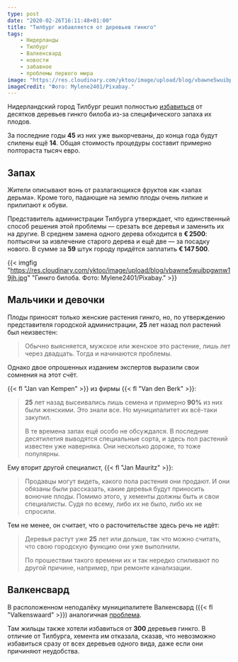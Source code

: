 ```yaml
---
type: post
date: "2020-02-26T16:11:48+01:00"
title: "Тилбург избавляется от деревьев гинкго"
tags:
    - Нидерланды
    - Тилбург
    - Валкенсвард
    - новости
    - забавное
    - проблемы первого мира
image: "https://res.cloudinary.com/yktoo/image/upload/blog/vbawne5wuibpgwnw19jh.jpg"
imageCredit: "Фото: Mylene2401/Pixabay."
---
```


Нидерландский город Тилбург решил полностью [избавиться](https://www.omroepbrabant.nl/nieuws/3162211/Ginkgo-s-stinken-naar-stront-vervanging-kost-Tilburg-anderhalve-ton) от десятков деревьев гинкго билоба из-за специфического запаха их плодов.

За последние годы **45** из них уже выкорчеваны, до конца года будут спилены ещё **14**. Общая стоимость процедуры составит примерно полтораста тысяч евро.

<!--more-->

## Запах

Жители описывают вонь от разлагающихся фруктов как «запах дерьма». Кроме того, падающие на землю плоды очень липкие и прилипают к обуви.

Представитель администрации Тилбурга утверждает, что единственный способ решения этой проблемы — срезать все деревья и заменить их на другие. В среднем замена одного дерева обходится в **€ 2500**: полтысячи за извлечение старого дерева и ещё две — за посадку нового. В сумме за **59** штук городу придётся заплатить **€ 147 500**.

{{< imgfig "https://res.cloudinary.com/yktoo/image/upload/blog/vbawne5wuibpgwnw19jh.jpg" "Гинкго билоба. Фото: Mylene2401/Pixabay." >}}

## Мальчики и девочки

Плоды приносят только женские растения гинкго, но, по утверждению представителя городской администрации, **25** лет назад пол растений был неизвестен:

> Обычно выясняется, мужское или женское это растение, лишь лет через двадцать. Тогда и начинаются проблемы.

Однако двое опрошенных изданием экспертов выразили свои сомнения на этот счёт.

{{< fl "Jan van Kempen" >}} из фирмы {{< fl "Van den Berk" >}}:

> **25** лет назад высеивались лишь семена и примерно **90%** из них были женскими. Это знали все. Но муниципалитет их всё-таки закупил.
>
> В те времена запах ещё особо не обсуждался. В последние десятилетия выводятся специальные сорта, и здесь пол растений известен уже наверняка. Они несколько дороже, то тоже популярны.

Ему вторит другой специалист, {{< fl "Jan Mauritz" >}}:

> Продавцы могут видеть, какого пола растения они продают. И они обязаны были рассказать, какие деревья будут приносить вонючие плоды. Помимо этого, у хементы должны быть и свои специалисты. Судя по всему, либо их не было, либо их не спросили.

Тем не менее, он считает, что о расточительстве здесь речь не идёт:

> Деревья растут уже **25** лет или дольше, так что можно считать, что свою городскую функцию они уже выполнили.
>
> По прошествии такого времени их и так нередко спиливают по другой причине, например, при ремонте канализации.

## Валкенсвард

В расположенном неподалёку муниципалитете Валкенсвард ({{< fl "Valkenswaard" >}}) аналогичная [проблема](https://nos.nl/artikel/2309447-overlast-in-valkenswaard-door-bomen-die-stinken-naar-poep.html).

Там жильцы также хотели избавиться от **300** деревьев гинкго. В отличие от Тилбурга, хемента им отказала, сказав, что невозможно избавиться сразу от всех деревьев одного вида, даже если они причиняют неудобства.
